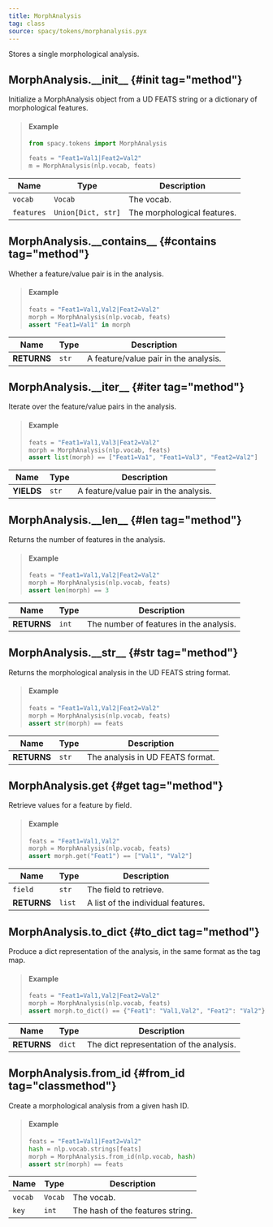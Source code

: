 ```yaml
---
title: MorphAnalysis
tag: class
source: spacy/tokens/morphanalysis.pyx
---
```


Stores a single morphological analysis.

## MorphAnalysis.\_\_init\_\_ {#init tag="method"}

Initialize a MorphAnalysis object from a UD FEATS string or a dictionary of
morphological features.

> #### Example
>
> ```python
> from spacy.tokens import MorphAnalysis
>
> feats = "Feat1=Val1|Feat2=Val2"
> m = MorphAnalysis(nlp.vocab, feats)
> ```

| Name       | Type               | Description                 |
| ---------- | ------------------ | --------------------------- |
| `vocab`    | `Vocab`            | The vocab.                  |
| `features` | `Union[Dict, str]` | The morphological features. |

## MorphAnalysis.\_\_contains\_\_ {#contains tag="method"}

Whether a feature/value pair is in the analysis.

> #### Example
>
> ```python
> feats = "Feat1=Val1,Val2|Feat2=Val2"
> morph = MorphAnalysis(nlp.vocab, feats)
> assert "Feat1=Val1" in morph
> ```

| Name        | Type  | Description                           |
| ----------- | ----- | ------------------------------------- |
| **RETURNS** | `str` | A feature/value pair in the analysis. |

## MorphAnalysis.\_\_iter\_\_ {#iter tag="method"}

Iterate over the feature/value pairs in the analysis.

> #### Example
>
> ```python
> feats = "Feat1=Val1,Val3|Feat2=Val2"
> morph = MorphAnalysis(nlp.vocab, feats)
> assert list(morph) == ["Feat1=Va1", "Feat1=Val3", "Feat2=Val2"]
> ```

| Name       | Type  | Description                           |
| ---------- | ----- | ------------------------------------- |
| **YIELDS** | `str` | A feature/value pair in the analysis. |

## MorphAnalysis.\_\_len\_\_ {#len tag="method"}

Returns the number of features in the analysis.

> #### Example
>
> ```python
> feats = "Feat1=Val1,Val2|Feat2=Val2"
> morph = MorphAnalysis(nlp.vocab, feats)
> assert len(morph) == 3
> ```

| Name        | Type  | Description                             |
| ----------- | ----- | --------------------------------------- |
| **RETURNS** | `int` | The number of features in the analysis. |

## MorphAnalysis.\_\_str\_\_ {#str tag="method"}

Returns the morphological analysis in the UD FEATS string format.

> #### Example
>
> ```python
> feats = "Feat1=Val1,Val2|Feat2=Val2"
> morph = MorphAnalysis(nlp.vocab, feats)
> assert str(morph) == feats
> ```

| Name        | Type  | Description                      |
| ----------- | ----- | -------------------------------- |
| **RETURNS** | `str` | The analysis in UD FEATS format. |

## MorphAnalysis.get {#get tag="method"}

Retrieve values for a feature by field.

> #### Example
>
> ```python
> feats = "Feat1=Val1,Val2"
> morph = MorphAnalysis(nlp.vocab, feats)
> assert morph.get("Feat1") == ["Val1", "Val2"]
> ```

| Name        | Type   | Description                        |
| ----------- | ------ | ---------------------------------- |
| `field`     | `str`  | The field to retrieve.             |
| **RETURNS** | `list` | A list of the individual features. |

## MorphAnalysis.to_dict {#to_dict tag="method"}

Produce a dict representation of the analysis, in the same format as the tag
map.

> #### Example
>
> ```python
> feats = "Feat1=Val1,Val2|Feat2=Val2"
> morph = MorphAnalysis(nlp.vocab, feats)
> assert morph.to_dict() == {"Feat1": "Val1,Val2", "Feat2": "Val2"}
> ```

| Name        | Type   | Description                              |
| ----------- | ------ | ---------------------------------------- |
| **RETURNS** | `dict` | The dict representation of the analysis. |

## MorphAnalysis.from_id {#from_id tag="classmethod"}

Create a morphological analysis from a given hash ID.

> #### Example
>
> ```python
> feats = "Feat1=Val1|Feat2=Val2"
> hash = nlp.vocab.strings[feats]
> morph = MorphAnalysis.from_id(nlp.vocab, hash)
> assert str(morph) == feats
> ```

| Name    | Type    | Description                      |
| ------- | ------- | -------------------------------- |
| `vocab` | `Vocab` | The vocab.                       |
| `key`   | `int`   | The hash of the features string. |
